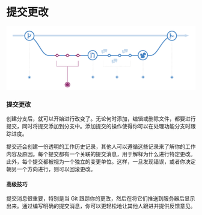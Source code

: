 # 提交更改

![](../.gitbook/assets/image%20%281%29.png)

### 提交更改

创建分支后，就可以开始进行改变了。无论何时添加，编辑或删除文件，都要进行提交，同时将提交添加到分支中。添加提交的操作使得你可以在处理功能分支时跟踪进度。

提交还会创建一份透明的工作历史记录，其他人可以遵循这些记录来了解你的工作内容及原因。每个提交都有一个关联的提交消息，用于解释为什么进行特定更改。此外，每个提交都被视为一个独立的变更单位。这样，一旦发现错误，或者你决定朝另一个方向进行，则可以回滚更改。

#### **高级技巧**

提交消息很重要，特别是当 Git 跟踪你的更改，然后在将它们推送到服务器后显示出来。通过编写明确的提交消息，你可以更轻松地让其他人跟进并提供反馈意见。

